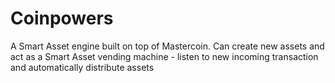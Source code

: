 Coinpowers
=======

A Smart Asset engine built on top of Mastercoin. Can create new assets and act as a Smart Asset vending machine - listen to new incoming transaction and automatically distribute assets
